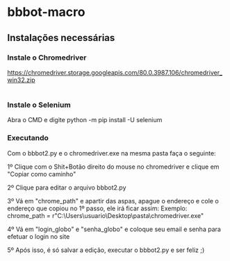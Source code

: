 
# bbbot-macro
## Instalações necessárias
### Instale o Chromedriver
https://chromedriver.storage.googleapis.com/80.0.3987.106/chromedriver_win32.zip
#
### Instale o Selenium
Abra o CMD e digite python -m pip install -U selenium
### Executando
Com o bbbot2.py e o chromedriver.exe na mesma pasta faça o seguinte:
  
1º Clique com o Shit+Botão direito do mouse no chromedriver e clique em "Copiar como caminho"

2º Clique para editar o arquivo bbbot2.py

3º Vá em "chrome_path" e apartir das aspas, apague o endereço e cole o endereço que copiou no 1º passo, ele irá ficar assim:
Exemplo: chrome_path = r"C:\Users\usuario\Desktop\pasta\chromedriver.exe"

4º Vá em "login_globo" e "senha_globo" e coloque seu email e senha para efetuar o login no site

5º Após isso, é só salvar a edição, executar o bbbot2.py e ser feliz ;)

